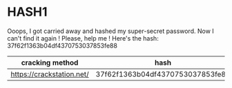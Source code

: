 # HASH1

Ooops, I got carried away and hashed my super-secret password. Now I can't find it again ! Please, help me !
Here's the hash: 37f62f1363b04df4370753037853fe88

| cracking method           | hash                             | type | result  |
| ------------------------- | -------------------------------- | ---- | ------- |
| https://crackstation.net/ | 37f62f1363b04df4370753037853fe88 | md5  | trololo |
